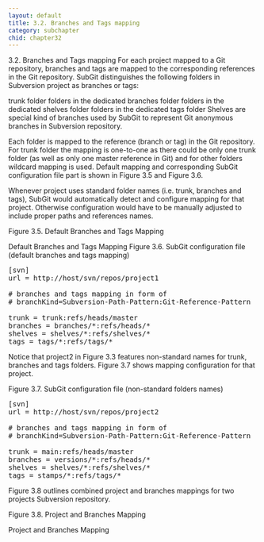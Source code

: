 ```yaml
---
layout: default
title: 3.2. Branches and Tags mapping
category: subchapter
chid: chapter32
---
```

3.2. Branches and Tags mapping
For each project mapped to a Git repository, branches and tags are mapped to the corresponding references in the Git repository. SubGit distinguishes the following folders in Subversion project as branches or tags:

trunk folder
folders in the dedicated branches folder
folders in the dedicated shelves folder
folders in the dedicated tags folder
Shelves are special kind of branches used by SubGit to represent Git anonymous branches in Subversion repository.

Each folder is mapped to the reference (branch or tag) in the Git repository. For trunk folder the mapping is one-to-one as there could be only one trunk folder (as well as only one master reference in Git) and for other folders wildcard mapping is used. Default mapping and corresponding SubGit configuration file part is shown in Figure 3.5 and Figure 3.6.

Whenever project uses standard folder names (i.e. trunk, branches and tags), SubGit would automatically detect and configure mapping for that project. Otherwise configuration would have to be manually adjusted to include proper paths and references names.

Figure 3.5. Default Branches and Tags Mapping

Default Branches and Tags Mapping
Figure 3.6. SubGit configuration file (default branches and tags mapping)

<pre>[svn]
url = http://host/svn/repos/project1

# branches and tags mapping in form of
# branchKind=Subversion-Path-Pattern:Git-Reference-Pattern

trunk = trunk:refs/heads/master
branches = branches/*:refs/heads/*
shelves = shelves/*:refs/shelves/*
tags = tags/*:refs/tags/*</pre>

Notice that project2 in Figure 3.3 features non-standard names for trunk, branches and tags folders. Figure 3.7 shows mapping configuration for that project.

Figure 3.7. SubGit configuration file (non-standard folders names)

<pre>[svn]
url = http://host/svn/repos/project2

# branches and tags mapping in form of
# branchKind=Subversion-Path-Pattern:Git-Reference-Pattern

trunk = main:refs/heads/master
branches = versions/*:refs/heads/*
shelves = shelves/*:refs/shelves/*
tags = stamps/*:refs/tags/*</pre>

Figure 3.8 outlines combined project and branches mappings for two projects Subversion repository.

Figure 3.8. Project and Branches Mapping

Project and Branches Mapping